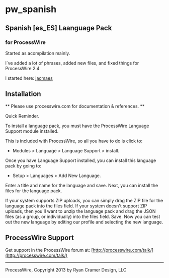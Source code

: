pw_spanish
==========

## Spanish [es_ES] Laanguage Pack
### for ProcessWire

Started as acompilation mainly.

I´ve added a lot of phrases, added new files, and fixed things for ProcessWire 2.4

I started here:
[jacmaes](http://modules.processwire.com/authors/jacmaes/)

## Installation

** Please use processwire.com for documentation & references. **

Quick Reminder.

To install a language pack, you must have the ProcessWire Language Support module installed.

This is included with ProcessWire, so all you have to do is click to:

+ Modules > Language > Language Support > install.

Once you have Language Support installed, you can install this language pack by going to:

+ Setup > Languages > Add New Language.

Enter a title and name for the language and save. Next, you can install the files for the language pack.

If your system supports ZIP uploads, you can simply drag the ZIP file for the language pack into the files field. If your system doesn't support ZIP uploads, then you'll want to unzip the language pack and drag the JSON files (as a group, or individually) into the files field. Save. Now you can test out the new language by editing our profile and selecting the new language.

## ProcessWire Support

Get support in the ProcessWire forum at:
[http://processwire.com/talk/](http://processwire.com/talk/)

------

ProcessWire, Copyright 2013 by Ryan Cramer Design, LLC